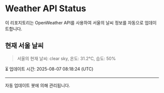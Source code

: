 
# Weather API Status

이 리포지토리는 OpenWeather API를 사용하여 서울의 날씨 정보를 자동으로 업데이트합니다.

## 현재 서울 날씨
> 서울의 현재 날씨: clear sky, 온도: 31.2°C, 습도: 50%

⏳ 업데이트 시간: 2025-08-07 08:18:24 (UTC)

---
자동 업데이트 봇에 의해 관리됩니다.

